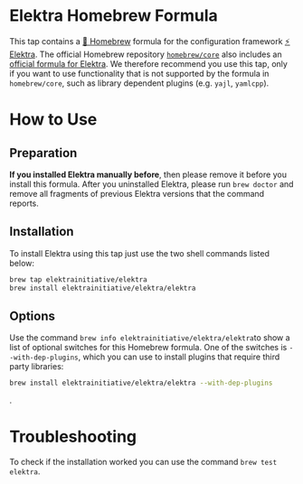 # Elektra Homebrew Formula

This tap contains a [🍺 Homebrew](https://brew.sh) formula for the configuration framework [⚡️ Elektra](http://web.libelektra.org). The official Homebrew repository [`homebrew/core`](https://github.com/Homebrew/homebrew-core) also includes an [official formula for Elektra](https://github.com/Homebrew/homebrew-core/blob/master/Formula/elektra.rb). We therefore recommend you use this tap, only if you want to use functionality that is not supported by the formula in `homebrew/core`, such as library dependent plugins (e.g. `yajl`, `yamlcpp`).

# How to Use

## Preparation

**If you installed Elektra manually before**, then please remove it before you install this formula. After you uninstalled Elektra, please run `brew doctor` and remove all fragments of previous Elektra versions that the command reports.

## Installation

To install Elektra using this tap just use the two shell commands listed below:

```sh
brew tap elektrainitiative/elektra
brew install elektrainitiative/elektra/elektra
```

## Options

Use the command `brew info elektrainitiative/elektra/elektra`to show a list of optional switches for this Homebrew formula. One of the switches is `--with-dep-plugins`, which you can use  to install plugins that require third party libraries:

```sh
brew install elektrainitiative/elektra/elektra --with-dep-plugins
```

.

# Troubleshooting

To check if the installation worked you can use the command `brew test elektra`.
